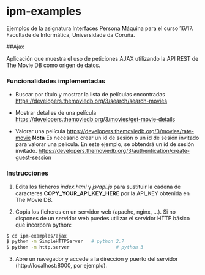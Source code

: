 ipm-examples
============

Ejemplos de la asignatura Interfaces Persona Máquina para el curso 16/17.
Facultade de Informática, Universidade da Coruña.

##Ajax

Aplicación que muestra el uso de peticiones AJAX utilizando la API REST de The Movie DB como origen de datos.

### Funcionalidades implementadas
* Buscar por título y mostrar la lista de películas encontradas
 https://developers.themoviedb.org/3/search/search-movies

* Mostrar detalles de una película 
https://developers.themoviedb.org/3/movies/get-movie-details

* Valorar una película
https://developers.themoviedb.org/3/movies/rate-movie
**Nota** Es necesario crear un id de sesión o un id de sesión invitado para valorar una película. En este ejemplo, se obtendrá un id de sesión invitado.
https://developers.themoviedb.org/3/authentication/create-guest-session



### Instrucciones
1. Edita los ficheros *index.html* y *js/api.js* para sustituir la cadena de caracteres **COPY_YOUR_API_KEY_HERE** por la API_KEY obtenida en The Movie DB.

2. Copia los ficheros en un servidor web (apache, nginx, ...). Si no dispones de un servidor web puedes utilizar el servidor HTTP básico que incorpora python: 
```bash
$ cd ipm-examples/ajax
$ python -m SimpleHTTPServer   # python 2.7
$ python -m http.server                 # python 3
```
3. Abre un navegador y accede a la dirección y puerto del servidor (http://localhost:8000, por ejemplo).

